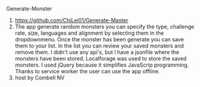 Generate-Monster

1. https://github.com/ChiLei01/Generate-Master
2. The app generate random monsters you can specify the type, challenge rate, size, languages and alignment
   by selecting them in the dropdownmenu. Once the monster has been generate you can save them to your list.
   In the list you can review your saved monsters and remove them.
   I didn't use any api's, but I have a jsonfile where the monsters have been stored.
   Localforage was used to store the saved monsters.
   I used jQuery because it simplifies JavaScrip programming.
   Thanks to service worker the user can use the app offline.
3. host by Combell NV